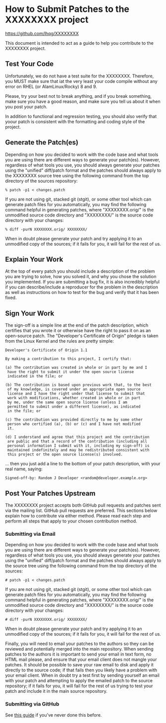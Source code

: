 How to Submit Patches to the XXXXXXXX project
===============================================================================

<https://github.com/lhqg/XXXXXXXX>

This document is intended to act as a guide to help you contribute to the
XXXXXXXX project.

## Test Your Code

Unfortunately, we do not have a test suite for the XXXXXXXX.
Therefore, you MUST make sure that iat the very least your code compile without
any error on RHEL (or AlamLinux/Rocky) 8 and 9.

Please, try your best not to break anything, and if you break something, make
sure you have a good reason, and make sure you tell us about it when you post
your patch.

In addition to functional and regression testing, you should also verify that
yoour patch is consistent with the formatting and coding style of the project.

## Generate the Patch(es)

Depending on how you decided to work with the code base and what tools you are
using there are different ways to generate your patch(es).  However, regardless
of what tools you use, you should always generate your patches using the
"unified" diff/patch format and the patches should always apply to the
XXXXXXXX source tree using the following command from the top directory of
the sources repository:

```text
% patch -p1 < changes.patch
```

If you are not using git, stacked git (stgit), or some other tool which can
generate patch files for you automatically, you may find the following command
helpful in generating patches, where "XXXXXXXX.orig/" is the unmodified
source code directory and "XXXXXXXX/" is the source code directory with
your changes:

```text
% diff -purN XXXXXXXX.orig/ XXXXXXXX/
```

When in doubt please generate your patch and try applying it to an unmodified
copy of the sources; if it fails for you, it will fail for the
rest of us.

## Explain Your Work

At the top of every patch you should include a description of the problem you
are trying to solve, how you solved it, and why you chose the solution you
implemented.  If you are submitting a bug fix, it is also incredibly helpful
if you can describe/include a reproducer for the problem in the description as
well as instructions on how to test for the bug and verify that it has been
fixed.

## Sign Your Work

The sign-off is a simple line at the end of the patch description, which
certifies that you wrote it or otherwise have the right to pass it on as an
open-source patch.  The "Developer's Certificate of Origin" pledge is taken
from the Linux Kernel and the rules are pretty simple:

```text
Developer's Certificate of Origin 1.1

By making a contribution to this project, I certify that:

(a) The contribution was created in whole or in part by me and I
 have the right to submit it under the open source license
 indicated in the file; or

(b) The contribution is based upon previous work that, to the best
 of my knowledge, is covered under an appropriate open source
 license and I have the right under that license to submit that
 work with modifications, whether created in whole or in part
 by me, under the same open source license (unless I am
 permitted to submit under a different license), as indicated
 in the file; or

(c) The contribution was provided directly to me by some other
 person who certified (a), (b) or (c) and I have not modified
 it.

(d) I understand and agree that this project and the contribution
 are public and that a record of the contribution (including all
 personal information I submit with it, including my sign-off) is
 maintained indefinitely and may be redistributed consistent with
 this project or the open source license(s) involved.
```

... then you just add a line to the bottom of your patch description, with
your real name, saying:

```text
Signed-off-by: Random J Developer <random@developer.example.org>
```

## Post Your Patches Upstream

The XXXXXXXX project accepts both GitHub pull requests and patches sent 
via the mailing list.  GitHub pull requests are preferred.  This sections below
explain how to contribute via either method. Please read each step and perform
all steps that apply to your chosen contribution method.

### Submitting via Email

Depending on how you decided to work with the code base and what tools you are
using there are different ways to generate your patch(es).  However, regardless
of what tools you use, you should always generate your patches using the
"unified" diff/patch format and the patches should always apply to the source
tree using the following command from the top directory of the sources:

```text
# patch -p1 < changes.patch
```

If you are not using git, stacked git (stgit), or some other tool which can
generate patch files for you automatically, you may find the following command
helpful in generating patches, where "XXXXXXXX.orig/" is the unmodified
source code directory and "XXXXXXXX/" is the source code directory with
your changes:

```text
# diff -purN XXXXXXXX.orig/ XXXXXXXX/
```

When in doubt please generate your patch and try applying it to an unmodified
copy of the sources; if it fails for you, it will fail for the rest of us.

Finally, you will need to email your patches to the authors so they can be
reviewed and potentially merged into the main repository.  When sending
patches to the authors it is important to send your email in text form,
no HTML mail please, and ensure that your email client does not mangle your
patches.  It should be possible to save your raw email to disk and apply it
directly to the source code; if that fails then you likely have a problem with
your email client.  When in doubt try a test first by sending yourself an email
with your patch and attempting to apply the emailed patch to the source
repository; if it fails for you, it will fail for the rest of us trying to test
your patch and include it in the main source repository.

### Submitting via GitHub

See [this guide](https://help.github.com/en/github/collaborating-with-issues-and-pull-requests/creating-a-pull-request) if you've never done this before.
